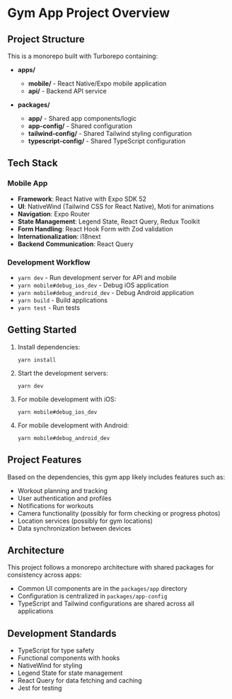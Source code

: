 # Gym App Project Overview

## Project Structure

This is a monorepo built with Turborepo containing:

- **apps/**
  - **mobile/** - React Native/Expo mobile application
  - **api/** - Backend API service

- **packages/**
  - **app/** - Shared app components/logic
  - **app-config/** - Shared configuration
  - **tailwind-config/** - Shared Tailwind styling configuration
  - **typescript-config/** - Shared TypeScript configuration

## Tech Stack

### Mobile App
- **Framework**: React Native with Expo SDK 52
- **UI**: NativeWind (Tailwind CSS for React Native), Moti for animations
- **Navigation**: Expo Router
- **State Management**: Legend State, React Query, Redux Toolkit
- **Form Handling**: React Hook Form with Zod validation
- **Internationalization**: i18next
- **Backend Communication**: React Query

### Development Workflow
- `yarn dev` - Run development server for API and mobile
- `yarn mobile#debug_ios_dev` - Debug iOS application
- `yarn mobile#debug_android_dev` - Debug Android application
- `yarn build` - Build applications
- `yarn test` - Run tests

## Getting Started

1. Install dependencies:
   ```
   yarn install
   ```

2. Start the development servers:
   ```
   yarn dev
   ```

3. For mobile development with iOS:
   ```
   yarn mobile#debug_ios_dev
   ```

4. For mobile development with Android:
   ```
   yarn mobile#debug_android_dev
   ```

## Project Features

Based on the dependencies, this gym app likely includes features such as:

- Workout planning and tracking
- User authentication and profiles
- Notifications for workouts
- Camera functionality (possibly for form checking or progress photos)
- Location services (possibly for gym locations)
- Data synchronization between devices

## Architecture

This project follows a monorepo architecture with shared packages for consistency across apps:

- Common UI components are in the `packages/app` directory
- Configuration is centralized in `packages/app-config`
- TypeScript and Tailwind configurations are shared across all applications

## Development Standards

- TypeScript for type safety
- Functional components with hooks
- NativeWind for styling
- Legend State for state management
- React Query for data fetching and caching
- Jest for testing 